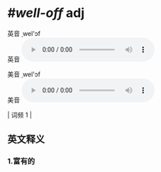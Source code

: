 # ***\#well-off*** adj
英音 ˌwel'ɔf  
英音
<audio src="./media/well-off1.aac" controls="controls"></audio>

美音 ˌwel'ɔf  
美音
<audio src="./media/well-off2.aac" controls="controls"></audio>



| 词频 1 |  

英文释义
---
### 1.**富有的**  


